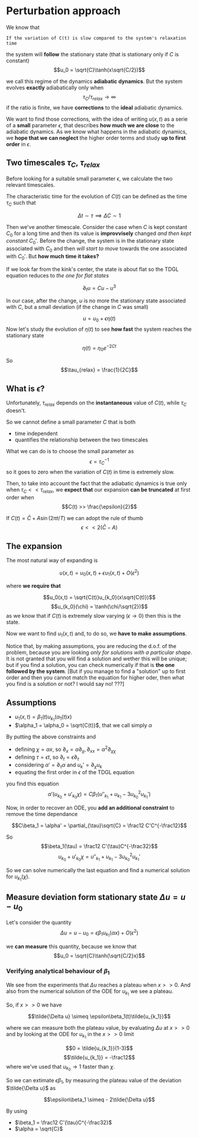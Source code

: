 # Perturbation approach

We know that

    If the variation of C(t) is slow compared to the system's relaxation time

the system will **follow** the stationary state (that is stationary only if $C$ is constant)
$$u_0 = \sqrt{C}\tanh(x\sqrt{C/2})$$

we call this regime of the dynamics **adiabatic dynamics**.
But the system evolves **exactly** adiabatically only when 
$$\tau_C / \tau_{relax}\rightarrow \infty$$
if the ratio is finite, we have **corrections** to the **ideal** adiabatic dynamics.

We want to find those corrections, with the idea of writing $u(x,t)$ as a serie of a **small** parameter $\epsilon$, that describes **how much we are close** to the adiabatic dynamics.
As we know what happens in the adiabatic dynamics, we **hope that we can neglect** the higher order terms and study **up to first order** in $\epsilon$.

## Two timescales $\tau_C$, $\tau_{relax}$
Before looking for a suitable small parameter $\epsilon$, we calculate the two relevant timescales.

The characteristic time for the evolution of $C(t)$ can be defined as the time $\tau_C$ such that

$$\Delta t \sim \tau \implies \Delta C \sim 1$$

Then we've another timescale.
Consider the case when $C$ is kept constant $C_0$ for a long time and then its value is **improvvisely** changed _and then kept constant_ $C_0'$.
Before the change, the system is in the stationary state associated with $C_0$ and then _will start to move_ towards the one associated with $C_0'$.
But **how much time it takes?**

If we look far from the kink's center, the state is about flat so the TDGL equation reduces to _the one for flat states_

$$\partial_t u = Cu-u^3$$

In our case, after the change, $u$ is no more the stationary state associated with $C$, but a small deviation (if the change in $C$ was small)

$$u = u_0 + \epsilon \eta(t)$$
Now let's study the evolution of $\eta(t)$ to see **how fast** the system reaches the stationary state

$$\eta(t) = \eta_0 e^{-2Ct}$$

So
$$\tau_{relax} = \frac{1}{2C}$$
## What is $\epsilon$?
Unfortunately, $\tau_{relax}$ depends on the **instantaneous** value of $C(t)$, while $\tau_{C}$ doesn't.

So we cannot define a small parameter $C$ that is both
- time independent
- quantifies the relationship between the two timescales

What we can do is to choose the small parameter as
$$\epsilon = \tau_C^{-1}$$
so it goes to zero when the variation of $C(t)$ in time is extremely slow.

Then, to take into account the fact that the adiabatic dynamics is true only when $\tau_C << \tau_{relax}$, we **expect that** our expansion **can be truncated** at first order when
$$C(t) >> \frac{\epsilon}{2}$$

If $C(t) = \bar{C} + A\sin(2\pi t/T)$ we can adopt the rule of thumb
$$\epsilon << 2(\bar{C}-A)$$








## The expansion
The most natural way of expanding is

$$u(x, t) = u_0(x,t) + \epsilon u_1(x,t) + O(\epsilon^2)$$

where **we require that**

$$u_0(x,t) = \sqrt{C(t)}u_{k_0}(x\sqrt{C(t)})$$
$$u_{k_0}(\chi) = \tanh(\chi/\sqrt{2})$$
as we know that if $C(t)$ is extremely slow varying ($\epsilon\rightarrow 0$) then this is the state.

Now we want to find $u_1(x,t)$ and, to do so, we **have to make assumptions**.

Notice that, by making assumptions, you are reducing the d.o.f. of the problem, because you are looking _only for solutions with a particular shape_.
It is not granted that you will find a solution and wether this will be unique; but if you find a solution, you can check numerically if that is **the one followed by the system**.
[But if you manage to find a "solution" up to first order and then you cannot match the equation for higher oder, then what you find is a solution or not? I would say no! ???]

## Assumptions
- $u_1(x, t) = \beta_1(t)u_{k_1}(\alpha_1(t)x)$
- $\alpha_1 = \alpha_0 = \sqrt{C(t)}$, that we call simply $\alpha$

By putting the above constraints and
- defining $\chi = \alpha x$, so $\partial_x = \alpha \partial_{\chi}, \partial_{xx} = \alpha^2\partial_{\chi\chi}$
- defining $\tau = \epsilon t$, so $\partial_t = \epsilon\partial_{\tau}$
- considering $\alpha' = \partial_{\tau}\alpha$ and $u_k' = \partial_{\chi}u_k$
- equating the first order in $\epsilon$ of the TDGL equation

 you find this equation
$$\alpha'(u_{k_0} + u'_{k_0}\chi) = C\beta_1(u''_{k_1} + u_{k_1}-3u_{k_0}^2u_{k_1}')$$

Now, in order to recover an ODE, you **add an additional constraint** to remove the time dependance

$$C\beta_1 = \alpha' = \partial_{\tau}\sqrt{C} = \frac12 C'C^{-\frac12}$$

So
$$\beta_1(\tau) = \frac12 C'(\tau)C^{-\frac32}$$
$$u_{k_0} + u'_{k_0}\chi = u''_{k_1} + u_{k_1}-3u_{k_0}^2u_{k_1}'$$

So we can solve numerically the last equation and find a numerical solution for $u_{k_1}(\chi)$.
## Measure deviation form stationary state $\Delta u = u - u_0$

Let's consider the quantity
$$\Delta u = u - u_0 = \epsilon\beta_1u_{k_1}(\alpha x) + O(\epsilon^2)$$

we **can measure** this quantity, because we know that
$$u_0 = \sqrt{C}\tanh(\sqrt{C/2}x)$$

### Verifying analytical behaviour of $\beta_1$

We see from the experiments that $\Delta u$ reaches a plateau when $x >> 0$.
And also from the numerical solution of the ODE for $u_{k_1}$ we see a plateau.

So, if $x>>0$ we have

$$\tilde{\Delta u} \simeq \epsilon\beta_1(t)\tilde{u_{k_1}}$$

where we can measure both the plateau value, by evaluating $\Delta u$ at $x>>0$ and by looking at the ODE for $u_{k_1}$ in the $x>>0$ limit

$$0 = \tilde{u_{k_1}}(1-3)$$
$$\tilde{u_{k_1}} = -\frac12$$
where we've used that $u_{k_0}\rightarrow 1$ faster than $\chi$.

So we can extimate $\epsilon\beta_1$, by measuring the plateau value of the deviation $\tilde{\Delta u}$ as

$$\epsilon\beta_1 \simeq - 2\tilde{\Delta u}$$

By using
- $\beta_1 = \frac12 C'(\tau)C^{-\frac32}$
- $\alpha = \sqrt{C}$